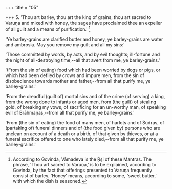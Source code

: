 +++
title = "05"

+++
5. 'Thou art barley, thou art the king of grains, thou art sacred to Varuṇa and mixed with honey, the sages have proclaimed thee an expeller of all guilt and a means of purification.' [^2] 


[^2]:  According to Govinda, Vāmadeva is the Ṛṣi of these Mantras. The phrase, 'Thou art sacred to Varuṇa,' is to be explained, according to Govinda, by the fact that offerings presented to Varuṇa frequently consist of barley. 'Honey' means, according to some, 'sweet butter,' with which the dish is seasoned.

'Ye barley-grains are clarified butter and honey, ye barley-grains are water and ambrosia. May you remove my guilt and all my sins:'

'Those committed by words, by acts, and by evil thoughts; ill-fortune and the night of all-destroying time,--all that avert from me, ye barley-grains.'

'(From the sin of eating) food which had been worried by dogs or pigs, or which had been defiled by crows and impure men, from the sin of disobedience towards mother and father,--from all that purify me, ye barley-grains.'

'From the dreadful (guilt of) mortal sins and of the crime (of serving) a king, from the wrong done to infants or aged men, from (the guilt) of stealing gold, of breaking my vows, of sacrificing for an un-worthy man, of speaking evil of Brāhmaṇas,--from all that purify me, ye barley-grains.'

'From (the sin of eating) the food of many men, of harlots and of Śūdras, of (partaking of) funeral dinners and of (the food given by) persons who are unclean on account of a death or a birth, of that given by thieves, or at a funeral sacrifice offered to one who lately died,--from all that purify me, ye barley-grains.'
